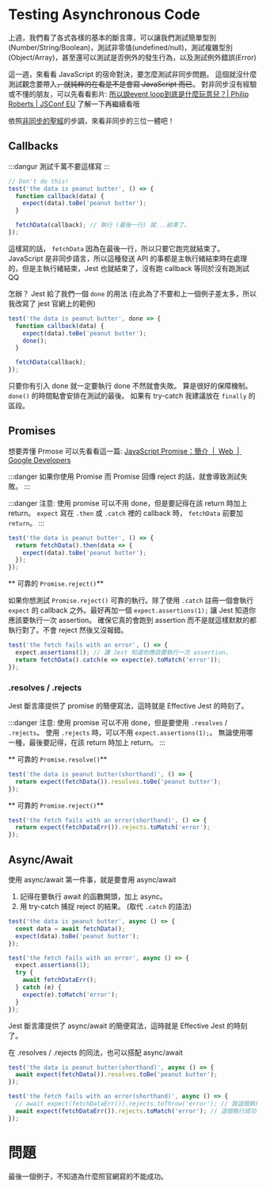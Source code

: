 # Testing Asynchronous Code

上週，我們看了各式各樣的基本的斷言庫，可以讓我們測試簡單型別(Number/String/Boolean)，測試非零值(undefined/null)，測試複雜型別(Object/Array)，甚至還可以測試是否例外的發生行為，以及測試例外錯誤(Error)

這一週，來看看 JavaScript 的宿命對決，要怎麼測試非同步問題。
這個就沒什麼測試觀念要帶入~~，就純粹的在看是不是會寫 JavaScript 而已~~。
對非同步沒有經驗或不懂的朋友，可以先看看影片: [所以說event loop到底是什麼玩意兒？| Philip Roberts | JSConf EU](https://www.youtube.com/watch?v=8aGhZQkoFbQ) 了解一下再繼續看哦

依照[非同步的聖經](https://medium.com/@peterchang_82818/javascript-es7-async-await-%E6%95%99%E5%AD%B8-703473854f29-tutorial-example-703473854f29)的步調，來看非同步的三位一體吧！

## Callbacks

:::dangur
測試千萬不要這樣寫
:::

```javascript
// Don't do this!
test('the data is peanut butter', () => {
  function callback(data) {
    expect(data).toBe('peanut butter');
  }

  fetchData(callback); // 執行 (最後一行) 就...結束了。
});
```

這樣寫的話， `fetchData` 因為在最後一行，所以只要它跑完就結束了。JavaScript 是非同步語言，所以這種發送 API 的事都是主執行緒結束時在處理的，但是主執行緒結束，Jest 也就結束了，沒有跑 callback 等同於沒有跑測試 QQ

怎辦？ Jest 給了我們一個 `done` 的用法 (在此為了不要和上一個例子差太多，所以我改寫了 jest 官網上的範例)

```javascript
test('the data is peanut butter', done => {
  function callback(data) {
    expect(data).toBe('peanut butter');
    done();
  }

  fetchData(callback);
});
```

只要你有引入 done 就一定要執行 done 不然就會失敗。
算是很好的保障機制。 `done()` 的時間點會安排在測試的最後。
如果有 try-catch 我建議放在 `finally` 的區段。

## Promises

想要弄懂 Prmose 可以先看看這一篇: [JavaScript Promise：簡介  |  Web  |  Google Developers](https://developers.google.com/web/fundamentals/primers/promises?hl=zh-tw)

:::danger
如果你使用 Promise 而 Promise 回傳 reject 的話，就會導致測試失敗。
:::

:::danger
注意: 使用 promise 可以不用 done，但是要記得在該 return 時加上 return。
`expect` 寫在 `.then` 或 `.catch` 裡的 callback 時， `fetchData` 前要加 `return`。
:::

```javascript
test('the data is peanut butter', () => {
  return fetchData().then(data => {
    expect(data).toBe('peanut butter');
  });
});
```

** 可靠的 `Promise.reject()`**

如果你想測試 `Promise.reject()` 可靠的執行。除了使用 `.catch` 註冊一個會執行 `expect` 的 callback 之外。最好再加一個 `expect.assertions(1);` 讓 Jest 知道你應該要執行一次 assertion。
確保它真的會跑到 assertion 而不是就這樣默默的都執行對了。不會 reject 然後又沒報錯。

```javascript
test('the fetch fails with an error', () => {
  expect.assertions(1); // 讓 Jest 知道你應該要執行一次 assertion。
  return fetchData().catch(e => expect(e).toMatch('error'));
});
```

### .resolves / .rejects

Jest 斷言庫提供了 promise 的簡便寫法，這時就是 Effective Jest 的時刻了。

:::danger
注意: 使用 promise 可以不用 done，但是要使用 `.resolves` / `.rejects`。
使用 `.rejects` 時，可以不用 `expect.assertions(1);`。
無論使用哪一種，最後要記得，在該 return 時加上 return。
:::

** 可靠的 `Promise.resolve()`**

```javascript
test('the data is peanut butter(shorthand)', () => {
  return expect(fetchData()).resolves.toBe('peanut butter');
});
```

** 可靠的 `Promise.reject()`**

```javascript
test('the fetch fails with an error(shorthand)', () => {
  return expect(fetchDataErr()).rejects.toMatch('error');
});
```

## Async/Await

使用 async/await 第一件事，就是要會用 async/await

1. 記得在要執行 await 的函數開頭，加上 async。
2. 用 try-catch 捕捉 reject 的結果。 (取代 `.catch` 的語法)

```javascript
test('the data is peanut butter', async () => {
  const data = await fetchData();
  expect(data).toBe('peanut butter');
});

test('the fetch fails with an error', async () => {
  expect.assertions(1);
  try {
    await fetchDataErr();
  } catch (e) {
    expect(e).toMatch('error');
  }
});
```

Jest 斷言庫提供了 async/await 的簡便寫法，這時就是 Effective Jest 的時刻了。

在 .resolves / .rejects 的同法，也可以搭配 async/await

```javascript
test('the data is peanut butter(shorthand)', async () => {
  await expect(fetchData()).resolves.toBe('peanut butter');
});

test('the fetch fails with an error(shorthand)', async () => {
  // await expect(fetchDataErr()).rejects.toThrow('error'); // 我這個執行失敗
  await expect(fetchDataErr()).rejects.toMatch('error'); // 這個執行成功
});
```

# 問題

最後一個例子，不知道為什麼照官網寫的不能成功。